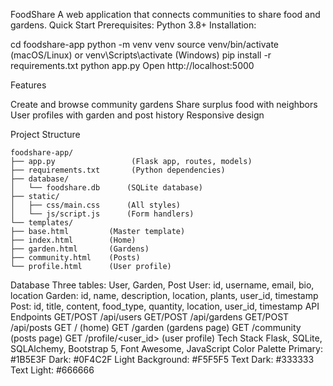 FoodShare
A web application that connects communities to share food and gardens.
Quick Start
Prerequisites: Python 3.8+
Installation:

cd foodshare-app
python -m venv venv
source venv/bin/activate (macOS/Linux) or venv\Scripts\activate (Windows)
pip install -r requirements.txt
python app.py
Open http://localhost:5000

Features

Create and browse community gardens
Share surplus food with neighbors
User profiles with garden and post history
Responsive design

Project Structure  
```
foodshare-app/  
├── app.py                 (Flask app, routes, models)  
├── requirements.txt       (Python dependencies)  
├── database/  
│   └── foodshare.db      (SQLite database)  
├── static/  
│   ├── css/main.css      (All styles)  
│   └── js/script.js      (Form handlers)  
└── templates/  
├── base.html         (Master template)  
├── index.html        (Home)  
├── garden.html       (Gardens)  
├── community.html    (Posts)  
└── profile.html      (User profile)  
```

Database
Three tables: User, Garden, Post
User: id, username, email, bio, location
Garden: id, name, description, location, plants, user_id, timestamp
Post: id, title, content, food_type, quantity, location, user_id, timestamp
API Endpoints
GET/POST /api/users
GET/POST /api/gardens
GET/POST /api/posts
GET / (home)
GET /garden (gardens page)
GET /community (posts page)
GET /profile/<user_id> (user profile)
Tech Stack
Flask, SQLite, SQLAlchemy, Bootstrap 5, Font Awesome, JavaScript
Color Palette
Primary: #1B5E3F
Dark: #0F4C2F
Light Background: #F5F5F5
Text Dark: #333333
Text Light: #666666
